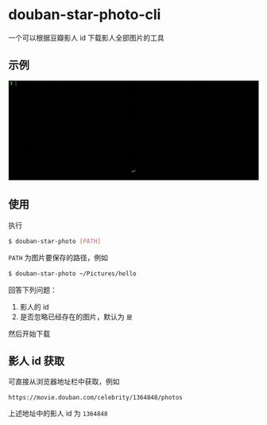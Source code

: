 # douban-star-photo-cli

一个可以根据豆瓣影人 id 下载影人全部图片的工具

## 示例

![demo](demo.gif)

## 使用

执行

```bash
$ douban-star-photo [PATH]
```

`PATH` 为图片要保存的路径，例如

```bash
$ douban-star-photo ~/Pictures/hello
```

回答下列问题：

1. 影人的 id
2. 是否忽略已经存在的图片，默认为 `是`

然后开始下载

## 影人 id 获取

可直接从浏览器地址栏中获取，例如

```
https://movie.douban.com/celebrity/1364848/photos
```

上述地址中的影人 id 为 `1364848`
